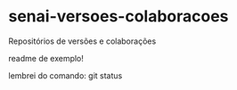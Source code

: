 # senai-versoes-colaboracoes
Repositórios de versões e colaborações

readme de exemplo!

lembrei do comando: git status
